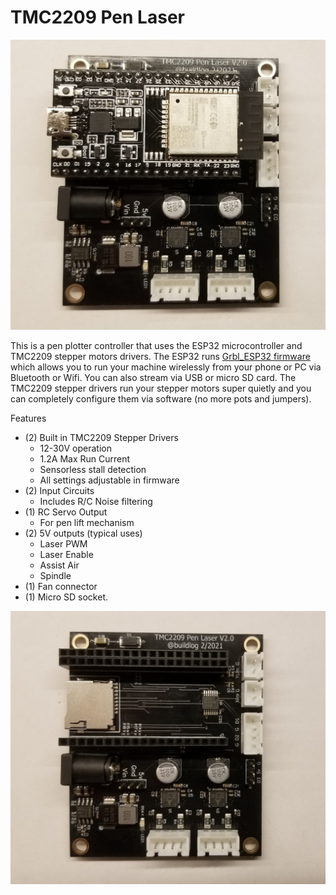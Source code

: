 # TMC2209 Pen Laser

<img src="https://github.com/bdring/TMC2209_Pen_Laser/blob/main/images/TMC2209_Pen_Laser_mod.jpg" width="600">

This is a pen plotter controller that uses the ESP32 microcontroller and TMC2209 stepper motors drivers. The ESP32 runs [Grbl_ESP32 firmware](https://github.com/bdring/Grbl_Esp32) which allows you to run your machine wirelessly from your phone or PC via Bluetooth or Wifi. You can also stream via USB or micro SD card. The TMC2209 stepper drivers run your stepper motors super quietly and you can completely configure them via software (no more pots and jumpers).

Features

- (2) Built in TMC2209 Stepper Drivers
  - 12-30V operation
  - 1.2A Max Run Current
  - Sensorless stall detection
  - All settings adjustable in firmware
- (2) Input Circuits
  - Includes R/C Noise filtering
- (1) RC Servo Output
  - For pen lift mechanism
- (2) 5V outputs (typical uses)
  - Laser PWM
  - Laser Enable
  - Assist Air
  - Spindle
- (1) Fan connector
- (1) Micro SD socket.

<img src="https://github.com/bdring/TMC2209_Pen_Laser/blob/main/images/TMC2209_Pen_Laser.jpg" width="600">

